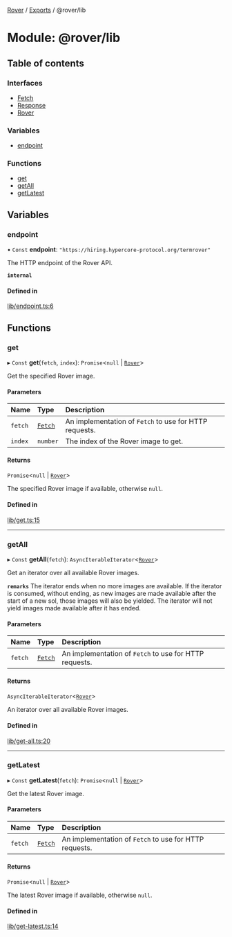 [Rover](../README.md) / [Exports](../modules.md) / @rover/lib

# Module: @rover/lib

## Table of contents

### Interfaces

- [Fetch](../interfaces/_rover_lib.Fetch.md)
- [Response](../interfaces/_rover_lib.Response.md)
- [Rover](../interfaces/_rover_lib.Rover.md)

### Variables

- [endpoint](_rover_lib.md#endpoint)

### Functions

- [get](_rover_lib.md#get)
- [getAll](_rover_lib.md#getall)
- [getLatest](_rover_lib.md#getlatest)

## Variables

### endpoint

• `Const` **endpoint**: `"https://hiring.hypercore-protocol.org/termrover"`

The HTTP endpoint of the Rover API.

**`internal`**

#### Defined in

[lib/endpoint.ts:6](https://github.com/kasperisager/rover/blob/c631f0f/lib/endpoint.ts#L6)

## Functions

### get

▸ `Const` **get**(`fetch`, `index`): `Promise`<`null` \| [`Rover`](../interfaces/_rover_lib.Rover.md)\>

Get the specified Rover image.

#### Parameters

| Name    | Type                                         | Description                                            |
| :------ | :------------------------------------------- | :----------------------------------------------------- |
| `fetch` | [`Fetch`](../interfaces/_rover_lib.Fetch.md) | An implementation of `Fetch` to use for HTTP requests. |
| `index` | `number`                                     | The index of the Rover image to get.                   |

#### Returns

`Promise`<`null` \| [`Rover`](../interfaces/_rover_lib.Rover.md)\>

The specified Rover image if available, otherwise `null`.

#### Defined in

[lib/get.ts:15](https://github.com/kasperisager/rover/blob/c631f0f/lib/get.ts#L15)

---

### getAll

▸ `Const` **getAll**(`fetch`): `AsyncIterableIterator`<[`Rover`](../interfaces/_rover_lib.Rover.md)\>

Get an iterator over all available Rover images.

**`remarks`**
The iterator ends when no more images are available. If the iterator is
consumed, without ending, as new images are made available after the start of
a new sol, those images will also be yielded. The iterator will not yield
images made available after it has ended.

#### Parameters

| Name    | Type                                         | Description                                            |
| :------ | :------------------------------------------- | :----------------------------------------------------- |
| `fetch` | [`Fetch`](../interfaces/_rover_lib.Fetch.md) | An implementation of `Fetch` to use for HTTP requests. |

#### Returns

`AsyncIterableIterator`<[`Rover`](../interfaces/_rover_lib.Rover.md)\>

An iterator over all available Rover images.

#### Defined in

[lib/get-all.ts:20](https://github.com/kasperisager/rover/blob/c631f0f/lib/get-all.ts#L20)

---

### getLatest

▸ `Const` **getLatest**(`fetch`): `Promise`<`null` \| [`Rover`](../interfaces/_rover_lib.Rover.md)\>

Get the latest Rover image.

#### Parameters

| Name    | Type                                         | Description                                            |
| :------ | :------------------------------------------- | :----------------------------------------------------- |
| `fetch` | [`Fetch`](../interfaces/_rover_lib.Fetch.md) | An implementation of `Fetch` to use for HTTP requests. |

#### Returns

`Promise`<`null` \| [`Rover`](../interfaces/_rover_lib.Rover.md)\>

The latest Rover image if available, otherwise `null`.

#### Defined in

[lib/get-latest.ts:14](https://github.com/kasperisager/rover/blob/c631f0f/lib/get-latest.ts#L14)
